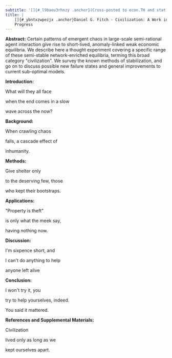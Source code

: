 ```yaml
---
subtitle: '[]{#_l9baeu3rhnzy .anchor}(Cross-posted to econ.TH and stat.AP)'
title: |
    []{#_ybntxzwpezjx .anchor}Daniel G. Fitch - Civilization: A Work in
    Progress
---
```


**Abstract:** Certain patterns of emergent chaos in large-scale
semi-rational agent interaction give rise to short-lived, anomaly-linked
weak economic equilibria. We describe here a thought experiment covering
a specific range of these semi-stable network-enriched equilibria,
terming this broad category "civilization". We survey the known methods
of stabilization, and go on to discuss possible new failure states and
general improvements to current sub-optimal models.

**Introduction:**

What will they all face

when the end comes in a slow

wave across the now?

**Background:**

When crawling chaos

falls, a cascade effect of

inhumanity.

**Methods:**

Give shelter only

to the deserving few, those

who kept their bootstraps.

**Applications:**

"Property is theft"

is only what the meek say,

having nothing now.

**Discussion:**

I'm sixpence short, and

I can't do anything to help

anyone left alive

**Conclusion:**

I won't try it, you

try to help yourselves, indeed.

You said it mattered.

**References and Supplemental Materials:**

Civilization

lived only as long as we

kept ourselves apart.
